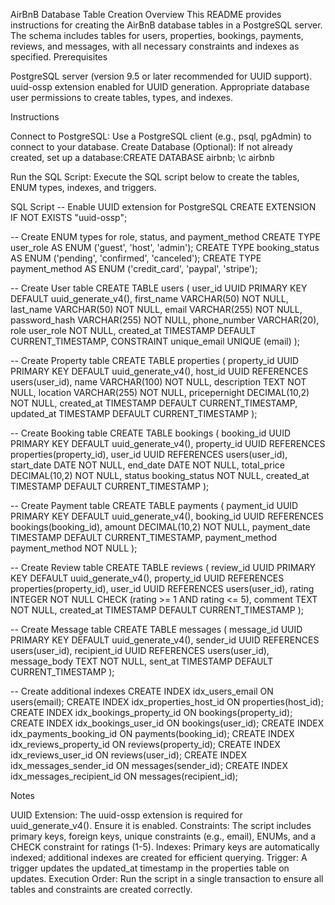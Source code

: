AirBnB Database Table Creation
Overview
This README provides instructions for creating the AirBnB database tables in a PostgreSQL server. The schema includes tables for users, properties, bookings, payments, reviews, and messages, with all necessary constraints and indexes as specified.
Prerequisites

PostgreSQL server (version 9.5 or later recommended for UUID support).
uuid-ossp extension enabled for UUID generation.
Appropriate database user permissions to create tables, types, and indexes.

Instructions

Connect to PostgreSQL: Use a PostgreSQL client (e.g., psql, pgAdmin) to connect to your database.
Create Database (Optional): If not already created, set up a database:CREATE DATABASE airbnb;
\c airbnb


Run the SQL Script: Execute the SQL script below to create the tables, ENUM types, indexes, and triggers.

SQL Script
-- Enable UUID extension for PostgreSQL
CREATE EXTENSION IF NOT EXISTS "uuid-ossp";

-- Create ENUM types for role, status, and payment_method
CREATE TYPE user_role AS ENUM ('guest', 'host', 'admin');
CREATE TYPE booking_status AS ENUM ('pending', 'confirmed', 'canceled');
CREATE TYPE payment_method AS ENUM ('credit_card', 'paypal', 'stripe');

-- Create User table
CREATE TABLE users (
user_id UUID PRIMARY KEY DEFAULT uuid_generate_v4(),
first_name VARCHAR(50) NOT NULL,
last_name VARCHAR(50) NOT NULL,
email VARCHAR(255) NOT NULL,
password_hash VARCHAR(255) NOT NULL,
phone_number VARCHAR(20),
role user_role NOT NULL,
created_at TIMESTAMP DEFAULT CURRENT_TIMESTAMP,
CONSTRAINT unique_email UNIQUE (email)
);

-- Create Property table
CREATE TABLE properties (
property_id UUID PRIMARY KEY DEFAULT uuid_generate_v4(),
host_id UUID REFERENCES users(user_id),
name VARCHAR(100) NOT NULL,
description TEXT NOT NULL,
location VARCHAR(255) NOT NULL,
pricepernight DECIMAL(10,2) NOT NULL,
created_at TIMESTAMP DEFAULT CURRENT_TIMESTAMP,
updated_at TIMESTAMP DEFAULT CURRENT_TIMESTAMP
);

-- Create Booking table
CREATE TABLE bookings (
booking_id UUID PRIMARY KEY DEFAULT uuid_generate_v4(),
property_id UUID REFERENCES properties(property_id),
user_id UUID REFERENCES users(user_id),
start_date DATE NOT NULL,
end_date DATE NOT NULL,
total_price DECIMAL(10,2) NOT NULL,
status booking_status NOT NULL,
created_at TIMESTAMP DEFAULT CURRENT_TIMESTAMP
);

-- Create Payment table
CREATE TABLE payments (
payment_id UUID PRIMARY KEY DEFAULT uuid_generate_v4(),
booking_id UUID REFERENCES bookings(booking_id),
amount DECIMAL(10,2) NOT NULL,
payment_date TIMESTAMP DEFAULT CURRENT_TIMESTAMP,
payment_method payment_method NOT NULL
);

-- Create Review table
CREATE TABLE reviews (
review_id UUID PRIMARY KEY DEFAULT uuid_generate_v4(),
property_id UUID REFERENCES properties(property_id),
user_id UUID REFERENCES users(user_id),
rating INTEGER NOT NULL CHECK (rating >= 1 AND rating <= 5),
comment TEXT NOT NULL,
created_at TIMESTAMP DEFAULT CURRENT_TIMESTAMP
);

-- Create Message table
CREATE TABLE messages (
message_id UUID PRIMARY KEY DEFAULT uuid_generate_v4(),
sender_id UUID REFERENCES users(user_id),
recipient_id UUID REFERENCES users(user_id),
message_body TEXT NOT NULL,
sent_at TIMESTAMP DEFAULT CURRENT_TIMESTAMP
);

-- Create additional indexes
CREATE INDEX idx_users_email ON users(email);
CREATE INDEX idx_properties_host_id ON properties(host_id);
CREATE INDEX idx_bookings_property_id ON bookings(property_id);
CREATE INDEX idx_bookings_user_id ON bookings(user_id);
CREATE INDEX idx_payments_booking_id ON payments(booking_id);
CREATE INDEX idx_reviews_property_id ON reviews(property_id);
CREATE INDEX idx_reviews_user_id ON reviews(user_id);
CREATE INDEX idx_messages_sender_id ON messages(sender_id);
CREATE INDEX idx_messages_recipient_id ON messages(recipient_id);

Notes

UUID Extension: The uuid-ossp extension is required for uuid_generate_v4(). Ensure it is enabled.
Constraints: The script includes primary keys, foreign keys, unique constraints (e.g., email), ENUMs, and a CHECK constraint for ratings (1-5).
Indexes: Primary keys are automatically indexed; additional indexes are created for efficient querying.
Trigger: A trigger updates the updated_at timestamp in the properties table on updates.
Execution Order: Run the script in a single transaction to ensure all tables and constraints are created correctly.
